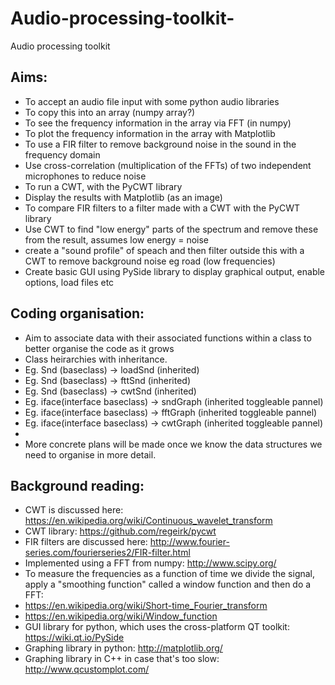 # Audio-processing-toolkit-
Audio processing toolkit 

## Aims:

* To accept an audio file input with some python audio libraries
* To copy this into an array (numpy array?)
* To see the frequency information in the array via FFT (in numpy)
* To plot the frequency information in the array with Matplotlib
* To use a FIR filter to remove background noise in the sound in the frequency domain
* Use cross-correlation (multiplication of the FFTs) of two independent microphones to reduce noise
* To run a CWT, with the PyCWT library
* Display the results with Matplotlib (as an image)
* To compare FIR filters to a filter made with a CWT with the PyCWT library
* Use CWT to find "low energy" parts of the spectrum and remove these from the result, assumes low energy = noise
* create a "sound profile" of speach and then filter outside this with a CWT to remove background noise eg road (low frequencies)
* Create basic GUI using PySide library to display graphical output, enable options, load files etc

## Coding organisation:

* Aim to associate data with their associated functions within a class to better organise the code as it grows
* Class heirarchies with inheritance.
* Eg. Snd (baseclass) -> loadSnd (inherited)
* Eg. Snd (baseclass) -> fttSnd (inherited)
* Eg. Snd (baseclass) -> cwtSnd (inherited)
* Eg. iface(interface baseclass) -> sndGraph (inherited toggleable pannel)
* Eg. iface(interface baseclass) -> fftGraph (inherited toggleable pannel)
* Eg. iface(interface baseclass) -> cwtGraph (inherited toggleable pannel)
* 
* More concrete plans will be made once we know the data structures we need to organise in more detail.

## Background reading:

* CWT is discussed here: https://en.wikipedia.org/wiki/Continuous_wavelet_transform
* CWT library: https://github.com/regeirk/pycwt
* FIR filters are discussed here: http://www.fourier-series.com/fourierseries2/FIR-filter.html
* Implemented using a FFT from numpy: http://www.scipy.org/
* To measure the frequencies as a function of time we divide the signal, apply a "smoothing function" called a window function and then do a FFT: 
* https://en.wikipedia.org/wiki/Short-time_Fourier_transform
* https://en.wikipedia.org/wiki/Window_function
* GUI library for python, which uses the cross-platform QT toolkit: https://wiki.qt.io/PySide
* Graphing library in python: http://matplotlib.org/
* Graphing library in C++ in case that's too slow: http://www.qcustomplot.com/
